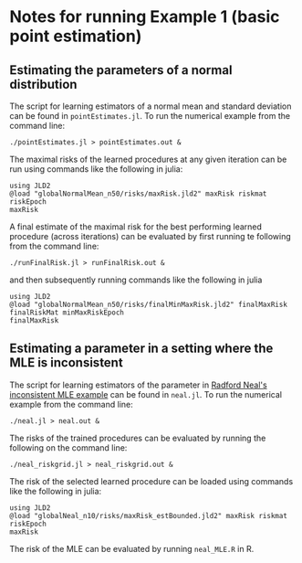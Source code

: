 # Notes for running Example 1 (basic point estimation)

## Estimating the parameters of a normal distribution

The script for learning estimators of a normal mean and standard deviation can be found in `pointEstimates.jl`. To run the numerical example from the command line:
```
./pointEstimates.jl > pointEstimates.out &
```
The maximal risks of the learned procedures at any given iteration can be run using commands like the following in julia:
```
using JLD2
@load "globalNormalMean_n50/risks/maxRisk.jld2" maxRisk riskmat riskEpoch
maxRisk
```
A final estimate of the maximal risk for the best performing learned procedure (across iterations) can be evaluated by first running te following from the command line:
```
./runFinalRisk.jl > runFinalRisk.out &
```
and then subsequently running commands like the following in julia
```
using JLD2
@load "globalNormalMean_n50/risks/finalMinMaxRisk.jld2" finalMaxRisk finalRiskMat minMaxRiskEpoch
finalMaxRisk
```

## Estimating a parameter in a setting where the MLE is inconsistent

The script for learning estimators of the parameter in [Radford Neal's inconsistent MLE example](https://radfordneal.wordpress.com/2008/08/09/inconsistent-maximum-likelihood-estimation-an-ordinary-example/) can be found in `neal.jl`. To run the numerical example from the command line:
```
./neal.jl > neal.out &
```
The risks of the trained procedures can be evaluated by running the following on the command line:
```
./neal_riskgrid.jl > neal_riskgrid.out &
```
The risk of the selected learned procedure can be loaded using commands like the following in julia:
```
using JLD2
@load "globalNeal_n10/risks/maxRisk_estBounded.jld2" maxRisk riskmat riskEpoch
maxRisk
```
The risk of the MLE can be evaluated by running `neal_MLE.R` in R.
